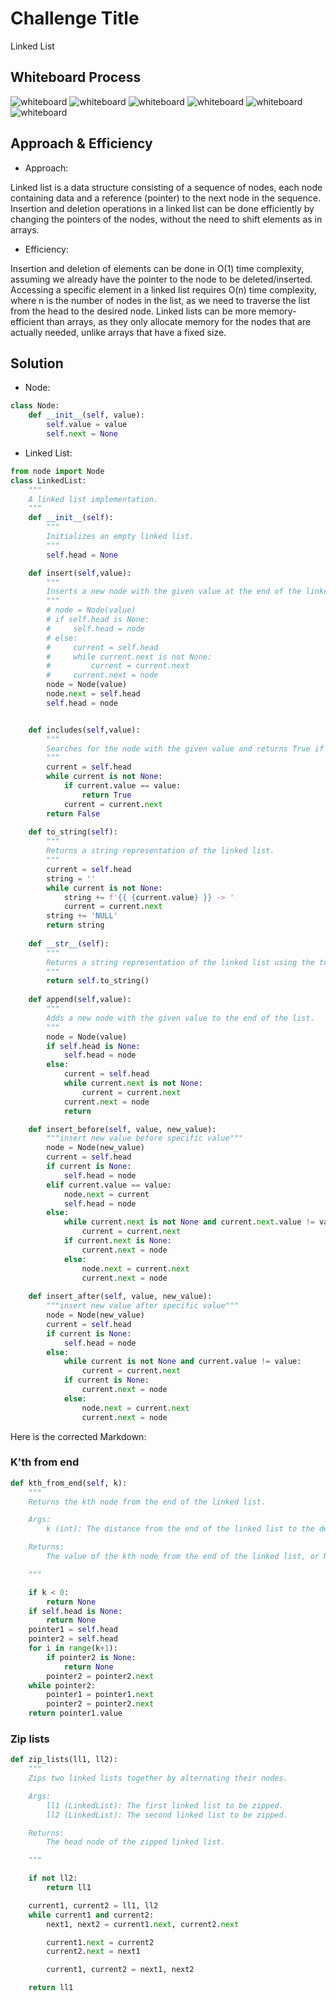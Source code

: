 # Challenge Title
Linked List
## Whiteboard Process
![whiteboard](./whiteboard.jpg)
![whiteboard](./whiteboardappend.jpg)
![whiteboard](./whiteboardinsertbefore.jpg)
![whiteboard](./whiteboardinsertafter.jpg)
![whiteboard](./kth_from_end.jpg)
![whiteboard](./whiteboardziplists.jpg)



## Approach & Efficiency
- Approach:

Linked list is a data structure consisting of a sequence of nodes, each node containing data and a reference (pointer) to the next node in the sequence.
Insertion and deletion operations in a linked list can be done efficiently by changing the pointers of the nodes, without the need to shift elements as in arrays.
- Efficiency:

Insertion and deletion of elements can be done in O(1) time complexity, assuming we already have the pointer to the node to be deleted/inserted.
Accessing a specific element in a linked list requires O(n) time complexity, where n is the number of nodes in the list, as we need to traverse the list from the head to the desired node.
Linked lists can be more memory-efficient than arrays, as they only allocate memory for the nodes that are actually needed, unlike arrays that have a fixed size.




## Solution
- Node:
``` python
class Node:
    def __init__(self, value):
        self.value = value
        self.next = None
```
- Linked List: 
``` python
from node import Node
class LinkedList:
    """
    A linked list implementation.
    """
    def __init__(self):
        """
        Initializes an empty linked list.
        """
        self.head = None

    def insert(self,value):
        """
        Inserts a new node with the given value at the end of the linked list.
        """
        # node = Node(value)
        # if self.head is None:
        #     self.head = node
        # else:
        #     current = self.head
        #     while current.next is not None:
        #         current = current.next
        #     current.next = node
        node = Node(value)
        node.next = self.head
        self.head = node


    def includes(self,value):
        """
        Searches for the node with the given value and returns True if found, False otherwise.
        """
        current = self.head
        while current is not None:
            if current.value == value:
                return True
            current = current.next
        return False
    
    def to_string(self):
        """
        Returns a string representation of the linked list.
        """
        current = self.head
        string = ''
        while current is not None:
            string += f'{{ {current.value} }} -> ' 
            current = current.next
        string += 'NULL'
        return string
    
    def __str__(self):
        """
        Returns a string representation of the linked list using the to_string() method.
        """
        return self.to_string()
    
    def append(self,value):
        """
        Adds a new node with the given value to the end of the list.
        """
        node = Node(value)
        if self.head is None:
            self.head = node
        else:
            current = self.head
            while current.next is not None:
                current = current.next
            current.next = node
            return 

    def insert_before(self, value, new_value):
        """insert new value before specific value"""
        node = Node(new_value)
        current = self.head
        if current is None:
            self.head = node
        elif current.value == value:
            node.next = current
            self.head = node
        else:
            while current.next is not None and current.next.value != value:
                current = current.next
            if current.next is None:
                current.next = node
            else:
                node.next = current.next
                current.next = node
 
    def insert_after(self, value, new_value):
        """insert new value after specific value"""
        node = Node(new_value)
        current = self.head
        if current is None:
            self.head = node
        else:
            while current is not None and current.value != value:
                current = current.next
            if current is None:
                current.next = node
            else:
                node.next = current.next
                current.next = node
```
Here is the corrected Markdown:

### K'th from end

```python
def kth_from_end(self, k):
    """
    Returns the kth node from the end of the linked list.

    Args:
        k (int): The distance from the end of the linked list to the desired node.

    Returns:
        The value of the kth node from the end of the linked list, or None if k is negative or the linked list is empty.

    """

    if k < 0:
        return None
    if self.head is None:
        return None
    pointer1 = self.head
    pointer2 = self.head
    for i in range(k+1):
        if pointer2 is None:
            return None
        pointer2 = pointer2.next
    while pointer2:
        pointer1 = pointer1.next
        pointer2 = pointer2.next
    return pointer1.value
```

### Zip lists

```python
def zip_lists(ll1, ll2):
    """
    Zips two linked lists together by alternating their nodes.

    Args:
        ll1 (LinkedList): The first linked list to be zipped.
        ll2 (LinkedList): The second linked list to be zipped.

    Returns:
        The head node of the zipped linked list.

    """

    if not ll2:
        return ll1

    current1, current2 = ll1, ll2
    while current1 and current2:
        next1, next2 = current1.next, current2.next

        current1.next = current2
        current2.next = next1

        current1, current2 = next1, next2

    return ll1
```

